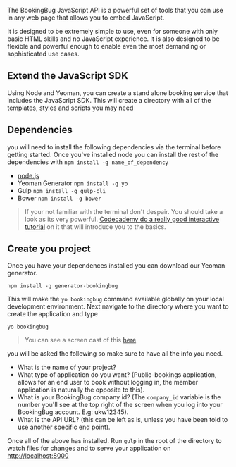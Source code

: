The BookingBug JavaScript API is a powerful set of tools that you can use in any web page that allows you to embed JavaScript.

It is designed to be extremely simple to use, even for someone with only basic HTML skills and no JavaScript experience. It is also designed to be flexible and powerful enough to enable even the most demanding or sophisticated use cases.

## Extend the JavaScript SDK

Using Node and Yeoman, you can create a stand alone booking service that includes the JavaScript SDK. This will create a directory with all of the templates, styles and scripts you may need

## Dependencies
you will need to install the following dependencies via the terminal before getting started. Once you've installed node you can install the rest of the dependencies with `npm install -g name_of_dependency`

- [node.js](https://nodejs.org/en/)
- Yeoman Generator `npm install -g yo`
- Gulp `npm install -g gulp-cli`
- Bower `npm install -g bower`

> If your not familiar with the terminal don't despair. You should take a look as its very powerful. [Codecademy do a really good interactive tutorial](https://www.codecademy.com/ru/courses/learn-the-command-line/lessons/navigation/exercises/your-first-command) on it that will introduce you to the basics.

## Create you project
Once you have your dependences installed you can download our Yeoman generator.

```
npm install -g generator-bookingbug
```

This will make the `yo bookingbug` command available globally on your local development environment. Next navigate to the directory where you want to create the application and type 

```
yo bookingbug
```

> You can see a screen cast of this [here](https://drive.google.com/file/d/0BySZotrqAKdcWFdjM0tVLUVkUjA/view)

you will be asked the following so make sure to have all the info you need.

- What is the name of your project?
- What type of application do you want? (Public-bookings application, allows for an end user to book without logging in, the member application is naturally the opposite to this).
- What is your BookingBug company id? (The `company_id` variable is the number you'll see at the top right of the screen when you log into your BookingBug account. E.g: ukw12345).
- What is the API URL? (this can be left as is, unless you have been told to use another specific end point).

Once all of the above has installed. Run `gulp` in the root of the directory to watch files for changes and to serve your application on [http://localhost:8000](http://localhost:8000)